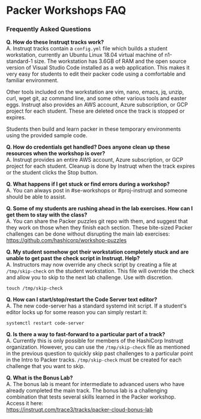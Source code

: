 # Packer Workshops FAQ
### Frequently Asked Questions

**Q. How do these Instruqt tracks work?**<br>
A. Instruqt tracks contain a `config.yml` file which builds a student workstation, currently an Ubuntu Linux 18.04 virtual machine of n1-standard-1 size. The workstation has 3.6GB of RAM and the open source version of Visual Studio Code installed as a web application. This makes it very easy for students to edit their packer code using a comfortable and familiar environment.

Other tools included on the workstation are vim, nano, emacs, jq, unzip, curl, wget git, az command line, and some other various tools and easter eggs. Instruqt also provides an AWS account, Azure subscription, or GCP project for each student. These are deleted once the track is stopped or expires.

Students then build and learn packer in these temporary environments using the provided sample code.

**Q. How do credentials get handled? Does anyone clean up these resources when the workshop is over?**<br>
A. Instruqt provides an entire AWS account, Azure subscription, or GCP project for each student. Cleanup is done by Instruqt when the track expires or the student clicks the Stop button.

**Q. What happens if I get stuck or find errors during a workshop?**<br>
A. You can always post in #se-workshops or #proj-instruqt and someone should be able to assist.

**Q. Some of my students are rushing ahead in the lab exercises. How can I get them to stay with the class?**<br>
A. You can share the Packer puzzles git repo with them, and suggest that they work on those when they finish each section. These bite-sized Packer challenges can be done without disrupting the main lab exercises: https://github.com/hashicorp/workshop-puzzles

**Q. My student somehow got their workstation completely stuck and are unable to get past the check script in Instruqt. Help?**<br>
A. Instructors may now override any check script by creating a file at `/tmp/skip-check` on the student workstation. This file will override the check and allow you to skip to the next lab challenge. Use with discretion.

```
touch /tmp/skip-check
```

**Q. How can I start/stop/restart the Code Server text editor?**<br>
A. The new code-server has a standard systemd init script. If a student's editor locks up for some reason you can simply restart it:

```
systemctl restart code-server
```

**Q. Is there a way to fast-forward to a particular part of a track?**<br>
A. Currently this is only possible for members of the HashiCorp Instruqt organization. However, you can use the `/tmp/skip-check` file as mentioned in the previous question to quickly skip past challenges to a particular point in the Intro to Packer tracks. `/tmp/skip-check` must be created for each challenge that you want to skip.

**Q. What is the Bonus Lab?**<br>
A. The bonus lab is meant for intermediate to advanced users who have already completed the main track. The bonus lab is a challenging combination that tests several skills learned in the Packer workshop. Access it here:<br>
https://instruqt.com/trace3/tracks/packer-cloud-bonus-lab
